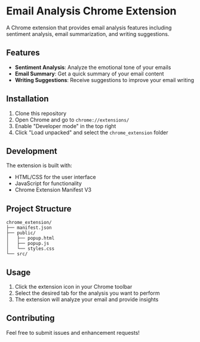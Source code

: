 # Email Analysis Chrome Extension

A Chrome extension that provides email analysis features including sentiment analysis, email summarization, and writing suggestions.

## Features

- **Sentiment Analysis**: Analyze the emotional tone of your emails
- **Email Summary**: Get a quick summary of your email content
- **Writing Suggestions**: Receive suggestions to improve your email writing

## Installation

1. Clone this repository
2. Open Chrome and go to `chrome://extensions/`
3. Enable "Developer mode" in the top right
4. Click "Load unpacked" and select the `chrome_extension` folder

## Development

The extension is built with:
- HTML/CSS for the user interface
- JavaScript for functionality
- Chrome Extension Manifest V3

## Project Structure

```
chrome_extension/
├── manifest.json
├── public/
│   ├── popup.html
│   ├── popup.js
│   └── styles.css
└── src/
```

## Usage

1. Click the extension icon in your Chrome toolbar
2. Select the desired tab for the analysis you want to perform
3. The extension will analyze your email and provide insights

## Contributing

Feel free to submit issues and enhancement requests! 